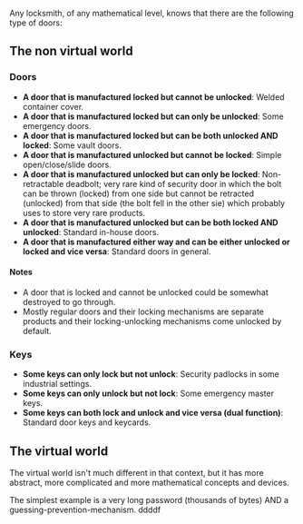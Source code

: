 Any locksmith, of any mathematical level, knows that there are the following type of doors:

## The non virtual world

### Doors

* **A door that is manufactured locked but cannot be unlocked**: Welded container cover.
* **A door that is manufactured locked but can only be unlocked**: Some emergency doors.
* **A door that is manufactured locked but can be both unlocked AND locked**: Some vault doors.
* **A door that is manufactured unlocked but cannot be locked**: Simple open/close/slide doors.
* **A door that is manufactured unlocked but can only be locked**: Non-retractable deadbolt; very rare kind of security door in which the bolt can be thrown (locked) from one side but cannot be retracted (unlocked) from that side (the bolt fell in the other sie) which probably uses to store very rare products. 
* **A door that is manufactured unlocked but can be both locked AND unlocked**: Standard in-house doors.
* **A door that is manufactured either way and can be either unlocked or locked and vice versa**: Standard doors in general.

#### Notes

* A door that is locked and cannot be unlocked could be somewhat destroyed to go through.
* Mostly regular doors and their locking mechanisms are separate products and their locking-unlocking mechanisms come unlocked by default.

### Keys

* **Some keys can only lock but not unlock**: Security padlocks in some industrial settings. 
* **Some keys can only unlock but not lock**: Some emergency master keys.
* **Some keys can both lock and unlock and vice versa (dual function)**: Standard door keys and keycards.

## The virtual world

The virtual world isn't much different in that context, but it has more abstract, more complicated and more mathematical concepts and devices.

The simplest example is a very long password (thousands of bytes) AND a guessing-prevention-mechanism.
ddddf
